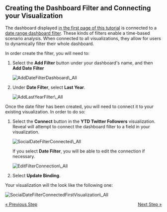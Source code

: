 ## Creating the Dashboard Filter and Connecting your Visualization

The dashboard displayed [in the first page of this tutorial](getting-started.md) is connected to a [date range dashboard filter](~/en/filters/date-range-filter.md). These kinds of filters enable a
time-based scenario analysis. When connected to all visualizations, they
allow for users to dynamically filter their whole dashboard.

In order create the filter, you will need to:

1.  Select the **Add Filter** button under your dashboard's name, and
    then **Add Date Filter**

    <img src="images/AddDateFilterDashboard_All.png" alt="AddDateFilterDashboard\_All" class="responsive-img"/>



2.  Under **Date Filter**, select **Last Year**.

    <img src="images/AddLastYearFilter_All.png" alt="AddLastYearFilter\_All" class="responsive-img"/>

Once the date filter has been created, you will need to connect it to
your existing visualization. In order to do so:

1.  Select the **Connect** button in the **YTD Twitter Followers**
    visualization. Reveal will attempt to connect the dashboard filter
    to a field in your visualization.

    <img src="images/SocialDateFilterConnected_All.png" alt="SocialDateFilterConnected\_All" class="responsive-img"/>

    If you select **Date Filter**, you will be able to edit the
    connection if necessary.

    <img src="images/EditFilterConnection_All.png" alt="EditFilterConnection\_All" class="responsive-img"/>



2.  Select **Update Binding**.

Your visualization will the look like the following one:

<img src="images/SocialDateFilterConnectedFirstVisualization_All.png" alt="SocialDateFilterConnectedFirstVisualization\_All" class="responsive-img"/>

<style>
.previous {
    text-align: left
}

.next {
    float: right
}

</style>

<a href="selecting-data-visualization.md" class="previous">&laquo; Previous Step</a>
<a href="applying-theme.md" class="next">Next Step &raquo;</a>
